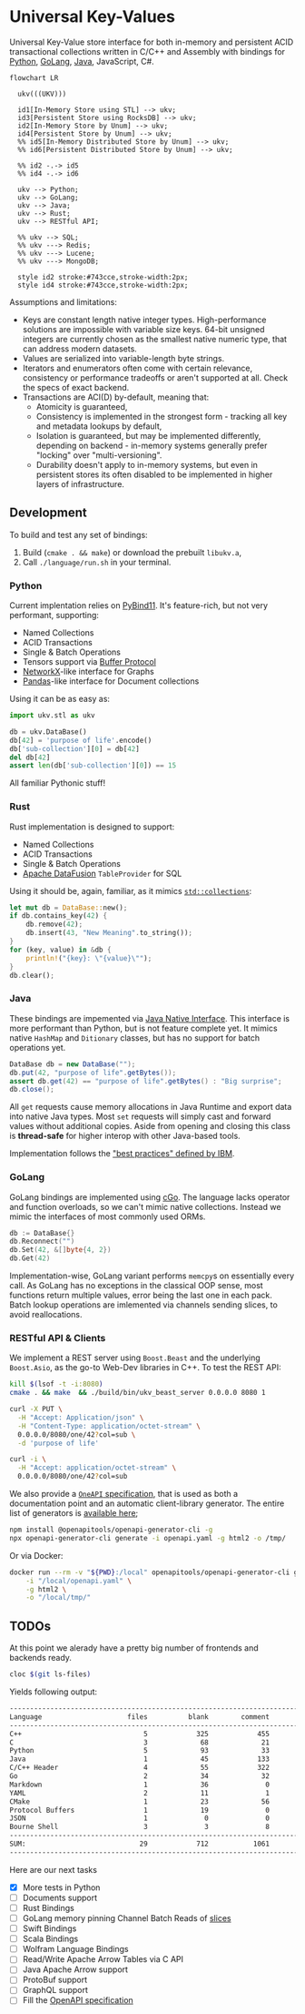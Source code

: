 # Universal Key-Values

Universal Key-Value store interface for both in-memory and persistent ACID transactional collections written in C/C++ and Assembly with bindings for [Python](#python), [GoLang](#golang), [Java](#java), JavaScript, C#.

```mermaid
flowchart LR
  
  ukv(((UKV)))

  id1[In-Memory Store using STL] --> ukv;
  id3[Persistent Store using RocksDB] --> ukv;
  id2[In-Memory Store by Unum] --> ukv;
  id4[Persistent Store by Unum] --> ukv;
  %% id5[In-Memory Distributed Store by Unum] --> ukv;
  %% id6[Persistent Distributed Store by Unum] --> ukv;
  
  %% id2 -.-> id5 
  %% id4 -.-> id6 
  
  ukv --> Python;
  ukv --> GoLang;
  ukv --> Java;
  ukv --> Rust;
  ukv --> RESTful API;
  
  %% ukv --> SQL;
  %% ukv ---> Redis;
  %% ukv ---> Lucene;
  %% ukv ---> MongoDB;
  
  style id2 stroke:#743cce,stroke-width:2px;
  style id4 stroke:#743cce,stroke-width:2px;
```

Assumptions and limitations:

* Keys are constant length native integer types. High-performance solutions are impossible with variable size keys. 64-bit unsigned integers are currently chosen as the smallest native numeric type, that can address modern datasets.
* Values are serialized into variable-length byte strings.
* Iterators and enumerators often come with certain relevance, consistency or performance tradeoffs or aren't supported at all. Check the specs of exact backend.
* Transactions are ACI(D) by-default, meaning that:
  * Atomicity is guaranteed,
  * Consistency is implemented in the strongest form - tracking all key and metadata lookups by default,
  * Isolation is guaranteed, but may be implemented differently, depending on backend - in-memory systems generally prefer "locking" over "multi-versioning".
  * Durability doesn't apply to in-memory systems, but even in persistent stores its often disabled to be implemented in higher layers of infrastructure.

## Development

To build and test any set of bindings:

1. Build (`cmake . && make`) or download the prebuilt `libukv.a`,
2. Call `./language/run.sh` in your terminal.

### Python

Current implentation relies on [PyBind11](https://github.com/pybind/pybind11).
It's feature-rich, but not very performant, supporting:

* Named Collections
* ACID Transactions
* Single & Batch Operations
* Tensors support via [Buffer Protocol](https://docs.python.org/3/c-api/buffer.html)
* [NetworkX](https://networkx.org)-like interface for Graphs
* [Pandas](https://pandas.pydata.org)-like interface for Document collections

Using it can be as easy as:

```python
import ukv.stl as ukv

db = ukv.DataBase()
db[42] = 'purpose of life'.encode()
db['sub-collection'][0] = db[42]
del db[42]
assert len(db['sub-collection'][0]) == 15
```

All familiar Pythonic stuff!

### Rust

Rust implementation is designed to support:

* Named Collections
* ACID Transactions
* Single & Batch Operations
* [Apache DataFusion](https://arrow.apache.org/datafusion/) `TableProvider` for SQL

Using it should be, again, familiar, as it mimics [`std::collections`](https://doc.rust-lang.org/std/collections/hash_map/struct.HashMap.html):

```rust
let mut db = DataBase::new();
if db.contains_key(42) {
    db.remove(42);
    db.insert(43, "New Meaning".to_string());
}
for (key, value) in &db {
    println!("{key}: \"{value}\"");
}
db.clear();
```

### Java

These bindings are impemented via [Java Native Interface](https://docs.oracle.com/javase/8/docs/technotes/guides/jni/spec/jniTOC.html).
This interface is more performant than Python, but is not feature complete yet.
It mimics native `HashMap` and `Ditionary` classes, but has no support for batch operations yet.

```java
DataBase db = new DataBase("");
db.put(42, "purpose of life".getBytes());
assert db.get(42) == "purpose of life".getBytes() : "Big surprise";
db.close();
```

All `get` requests cause memory allocations in Java Runtime and export data into native Java types.
Most `set` requests will simply cast and forward values without additional copies.
Aside from opening and closing this class is **thread-safe** for higher interop with other Java-based tools.

Implementation follows the ["best practices" defined by IBM](https://developer.ibm.com/articles/j-jni/).

### GoLang

GoLang bindings are implemented using [cGo](https://pkg.go.dev/cmd/cgo).
The language lacks operator and function overloads, so we can't mimic native collections.
Instead we mimic the interfaces of most commonly used ORMs.

```go
db := DataBase{}
db.Reconnect("")
db.Set(42, &[]byte{4, 2})
db.Get(42)
```

Implementation-wise, GoLang variant performs `memcpy`s on essentially every call.
As GoLang has no exceptions in the classical OOP sense, most functions return multiple values, error being the last one in each pack.
Batch lookup operations are imlemented via channels sending slices, to avoid reallocations.

### RESTful API & Clients

We implement a REST server using `Boost.Beast` and the underlying `Boost.Asio`, as the go-to Web-Dev libraries in C++.
To test the REST API:

```sh
kill $(lsof -t -i:8080)
cmake . && make  && ./build/bin/ukv_beast_server 0.0.0.0 8080 1

curl -X PUT \
  -H "Accept: Application/json" \
  -H "Content-Type: application/octet-stream" \
  0.0.0.0/8080/one/42?col=sub \
  -d 'purpose of life'

curl -i \
  -H "Accept: application/octet-stream" \
  0.0.0.0/8080/one/42?col=sub
```

We also provide a [`OneAPI` specification](/openapi.yaml), that is used as both a documentation point and an automatic client-library generator.
The entire list of generators is [available here](https://openapi-generator.tech/docs/generators/);

```sh
npm install @openapitools/openapi-generator-cli -g
npx openapi-generator-cli generate -i openapi.yaml -g html2 -o /tmp/
```

Or via Docker:

```sh
docker run --rm -v "${PWD}:/local" openapitools/openapi-generator-cli generate \
    -i "/local/openapi.yaml" \
    -g html2 \
    -o "/local/tmp/"
```

## TODOs

At this point we alerady have a pretty big number of frontends and backends ready.

```sh
cloc $(git ls-files)
```

Yields following output:

```txt
-------------------------------------------------------------------------------
Language                     files          blank        comment           code
-------------------------------------------------------------------------------
C++                              5            325            455           1556
C                                3             68             21            264
Python                           5             93             33            244
Java                             1             45            133            150
C/C++ Header                     4             55            322            141
Go                               2             34             32            116
Markdown                         1             36              0            106
YAML                             2             11              1            104
CMake                            1             23             56             83
Protocol Buffers                 1             19              0             49
JSON                             1              0              0             16
Bourne Shell                     3              3              8             15
-------------------------------------------------------------------------------
SUM:                            29            712           1061           2844
-------------------------------------------------------------------------------
```

Here are our next tasks

* [x] More tests in Python
* [ ] Documents support
* [ ] Rust Bindings
* [ ] GoLang memory pinning Channel Batch Reads of [slices](https://stackoverflow.com/a/36546929)
* [ ] Swift Bindings
* [ ] Scala Bindings
* [ ] Wolfram Language Bindings
* [ ] Read/Write Apache Arrow Tables via C API
* [ ] Java Apache Arrow support
* [ ] ProtoBuf support
* [ ] GraphQL support
* [ ] Fill the [OpenAPI specification](openapi.yaml)

